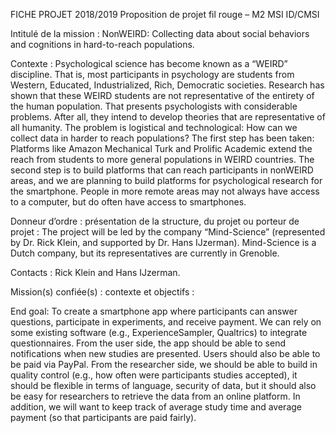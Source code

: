 FICHE PROJET 2018/2019
	Proposition de projet fil rouge – M2 MSI ID/CMSI 
                      

Intitulé de la mission : NonWEIRD: Collecting data about social behaviors and cognitions in hard-to-reach populations.  


Contexte : Psychological science has become known as a “WEIRD” discipline. That is, most participants in psychology are students from Western, Educated, Industrialized, Rich, Democratic societies. Research has shown that these WEIRD students are not representative of the entirety of the human population. That presents psychologists with considerable problems. After all, they intend to develop theories that are representative of all humanity. The problem is logistical and technological: How can we collect data in harder to reach populations? The first step has been taken: Platforms like Amazon Mechanical Turk and Prolific Academic extend the reach from students to more general populations in WEIRD countries. The second step is to build platforms that can reach participants in nonWEIRD areas, and we are planning to build platforms for psychological research for the smartphone. People in more remote areas may not always have access to a computer, but do often have access to smartphones.   

Donneur d’ordre : présentation de la structure, du projet ou porteur de projet : The project will be led by the company “Mind-Science” (represented by Dr. Rick Klein, and supported by Dr. Hans IJzerman). Mind-Science is a Dutch company, but its representatives are currently in Grenoble. 

Contacts : Rick Klein and Hans IJzerman. 

Mission(s) confiée(s) : contexte et objectifs : 

End goal:
To create a smartphone app where participants can answer questions, participate in experiments, and receive payment. We can rely on some existing software (e.g., ExperienceSampler, Qualtrics) to integrate questionnaires. From the user side, the app should be able to send notifications when new studies are presented. Users should also be able to be paid via PayPal. From the researcher side, we should be able to build in quality control (e.g., how often were participants studies accepted), it should be flexible in terms of language, security of data, but it should also be easy for researchers to retrieve the data from an online platform. In addition, we will want to keep track of average study time and average payment (so that participants are paid fairly).   

